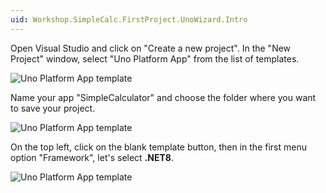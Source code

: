 ```yaml
---
uid: Workshop.SimpleCalc.FirstProject.UnoWizard.Intro
---
```

Open Visual Studio and click on "Create a new project". In the "New Project" window, select "Uno Platform App" from the list of templates.

<picture>
  <source media="(prefers-color-scheme: dark)" srcset="../../../art/Dark/Wizard/1.template.png">
  <source media="(prefers-color-scheme: light)" srcset="../../../art/Light/Wizard/1.template.png">
  <img alt="Uno Platform App template" src="../../../art/Light/Wizard/1.template.png">
</picture>

Name your app "SimpleCalculator" and choose the folder where you want to save your project.

<picture>
  <source media="(prefers-color-scheme: dark)" srcset="../../../art/Dark/Wizard/2.naming.png">
  <source media="(prefers-color-scheme: light)" srcset="../../../art/Light/Wizard/2.naming.png">
  <img alt="Uno Platform App template" src="../../../art/Light/Wizard/2.naming.png">
</picture>

On the top left, click on the blank template button, then in the first menu option "Framework", let's select **.NET8**.

<picture>
  <source media="(prefers-color-scheme: dark)" srcset="../../../art/Dark/Wizard/framework.png">
  <source media="(prefers-color-scheme: light)" srcset="../../../art/Light/Wizard/framework.png">
  <img alt="Uno Platform App template" src="../../../art/Light/Wizard/framework.png">
</picture>